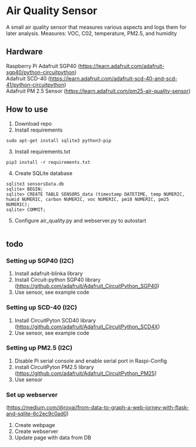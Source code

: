 # Air Quality Sensor
A small air quality sensor that measures various 
aspects and logs them for later analysis.
Measures: VOC, C02, temperature, PM2.5, and humidity

## Hardware
Raspberry Pi
Adafruit SGP40 (https://learn.adafruit.com/adafruit-sgp40/python-circuitpython)  
Adafruit SCD-40 (https://learn.adafruit.com/adafruit-scd-40-and-scd-41/python-circuitpython)  
Adafruit PM 2.5 Sensor (https://learn.adafruit.com/pm25-air-quality-sensor)  

## How to use
1. Download repo
2. Install requirements
~~~
sudo apt-get install sqlite3 python3-pip
~~~
3. Install requirements.txt
~~~
pip3 install -r requirements.txt
~~~
4. Create SQLite database
~~~
sqlite3 sensorsData.db
sqlite> BEGIN;
sqlite> CREATE TABLE SENSORS_data (timestamp DATETIME, temp NUMERIC, humid NUMERIC, carbon NUMERIC, voc NUMERIC, pm10 NUMERIC, pm25 NUMERIC);
sqlite> COMMIT;
~~~
5. Configure air_quality.py and webserver.py to autostart
~~~
~~~

## todo
### Setting up SGP40 (I2C)
1. Install adafruit-blinka library
2. Install Circuit-python SGP40 library (https://github.com/adafruit/Adafruit_CircuitPython_SGP40)
3. Use sensor, see example code

### Setting up SCD-40 (I2C)
1. Install CircuitPyton SCD40 library (https://github.com/adafruit/Adafruit_CircuitPython_SCD4X)
2. Use sensor, see example code

### Setting up PM2.5 (I2C)
1. Disable Pi serial console and enable serial port in Raspi-Config
2. install CircuitPyton PM2.5 library (https://github.com/adafruit/Adafruit_CircuitPython_PM25)
3. Use sensor

### Set up webserver
(https://medium.com/@rovai/from-data-to-graph-a-web-jorney-with-flask-and-sqlite-6c2ec9c0ad0)  
1. Create webpage
2. Create webserver
3. Update page with data from DB
